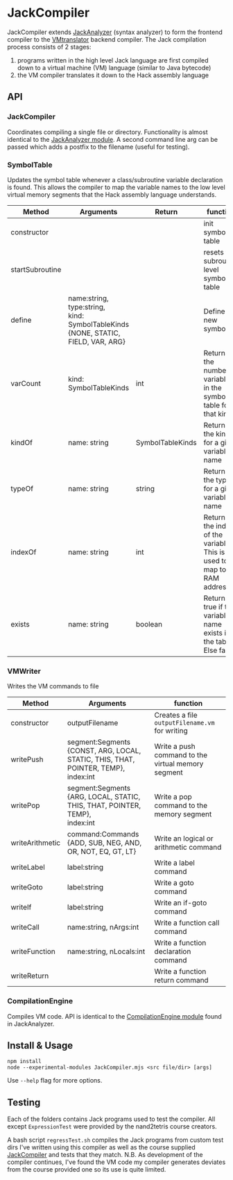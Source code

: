 # JackCompiler

JackCompiler extends [JackAnalyzer](https://github.com/timiscoding/JackAnalyzer) (syntax analyzer) to form the frontend compiler to the [VMtranslator](https://github.com/timiscoding/vmtranslator) backend compiler. The Jack compilation process consists of 2 stages:

1. programs written in the high level Jack language are first compiled down to a virtual machine (VM) language (similar to Java bytecode)
1. the VM compiler translates it down to the Hack assembly language

## API

### JackCompiler
Coordinates compiling a single file or directory. Functionality is almost identical to the [JackAnalyzer module](https://github.com/timiscoding/JackAnalyzer). A second command line arg can be passed which adds a postfix to the filename (useful for testing).

### SymbolTable
Updates the symbol table whenever a class/subroutine variable declaration is found. This allows the compiler to map the variable names to the low level virtual memory segments that the Hack assembly language understands.

|Method|Arguments|Return|function|
|---|---|---|---|
|constructor|||init symbol table|
|startSubroutine|||resets the subroutine level symbol table|
|define|name:string, <br>type:string, <br>kind: SymbolTableKinds {NONE, STATIC, FIELD, VAR, ARG}||Define a new symbol|
|varCount|kind: SymbolTableKinds|int|Returns the number of variables in the symbol table for that kind|
|kindOf|name: string|SymbolTableKinds|Returns the kind for a given variable name|
|typeOf|name: string|string|Returns the type for a given variable name|
|indexOf|name: string|int|Returns the index of the variable. This is used to map to a RAM address|
|exists|name: string|boolean|Returns true if the variable name exists in the table. Else false|

### VMWriter
Writes the VM commands to file

|Method|Arguments|function|
|---|---|---|
|constructor|outputFilename|Creates a file `outputFilename.vm` for writing|
|writePush|segment:Segments <br>{CONST, ARG, LOCAL, STATIC, THIS, THAT, POINTER, TEMP},<br>index:int|Write a push command to the virtual memory segment|
|writePop|segment:Segments <br>{ARG, LOCAL, STATIC, THIS, THAT, POINTER, TEMP},<br>index:int|Write a pop command to the memory segment|
|writeArithmetic|command:Commands<br>{ADD, SUB, NEG, AND, OR, NOT, EQ, GT, LT}|Write an logical or arithmetic command|
|writeLabel|label:string|Write a label command|
|writeGoto|label:string|Write a goto command|
|writeIf|label:string|Write an if-goto command|
|writeCall|name:string, nArgs:int|Write a function call command|
|writeFunction|name:string, nLocals:int|Write a function declaration command|
|writeReturn||Write a function return command|

### CompilationEngine
Compiles VM code. API is identical to the [CompilationEngine module](https://github.com/timiscoding/JackAnalyzer) found in JackAnalyzer.

## Install & Usage
```
npm install
node --experimental-modules JackCompiler.mjs <src file/dir> [args]
```
Use `--help` flag for more options.

## Testing
Each of the folders contains Jack programs used to test the compiler. All except `ExpressionTest` were provided by the nand2tetris course creators.

A bash script `regressTest.sh` compiles the Jack programs from custom test dirs I've written using this compiler as well as the course supplied [JackCompiler](http://nand2tetris.org/software.php) and tests that they match. N.B. As development of the compiler continues, I've found the VM code my compiler generates deviates from the course provided one so its use is quite limited.
